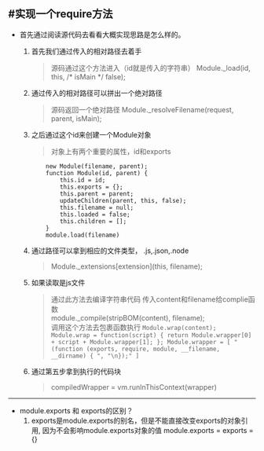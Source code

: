 #实现一个require方法
---
+ 首先通过阅读源代码去看看大概实现思路是怎么样的。
    1. 首先我们通过传入的相对路径去着手
        > 源码通过这个方法进入（id就是传入的字符串） Module._load(id, this, /* isMain */ false);
    
    2. 通过传入的相对路径可以拼出一个绝对路径
        > 源码返回一个绝对路径 Module._resolveFilename(request, parent, isMain);
        

    3. 之后通过这个id来创建一个Module对象
        > 对象上有两个重要的属性，id和exports 
        ```
            new Module(filename, parent);
            function Module(id, parent) {
                this.id = id;
                this.exports = {};
                this.parent = parent;
                updateChildren(parent, this, false);
                this.filename = null;
                this.loaded = false;
                this.children = [];
            }
            module.load(filename)
        ```
    4. 通过路径可以拿到相应的文件类型， .js,.json,.node
        > Module._extensions[extension](this, filename);
    
    5. 如果读取是js文件
        > 通过此方法去编译字符串代码
            传入content和filename给complie函数  
            module._compile(stripBOM(content), filename);  
            调用这个方法去包裹函数执行
            ```
                Module.wrap(content);   
                Module.wrap = function(script) {
                    return Module.wrapper[0] + script + Module.wrapper[1];
                };
                Module.wrapper = [
                    "(function (exports, require, module, __filename, __dirname) { ",
                    "\n});"
                ]
            ```
    6. 通过第五步拿到执行的代码块
        > compiledWrapper = vm.runInThisContext(wrapper)
---
+ module.exports 和 exports的区别？
    1. exports是module.exports的别名，但是不能直接改变exports的对象引用,
    因为不会影响module.exports对象的值  module.exports = exports = {}